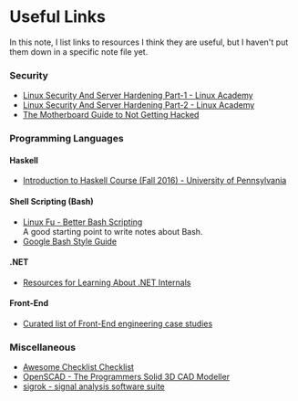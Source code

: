 # Useful Links

In this note, I list links to resources I think they are useful, 
but I haven't put them down in a specific note file yet.

### Security
- [Linux Security And Server Hardening Part-1 - Linux Academy](https://linuxacademy.com/howtoguides/posts/show/topic/19700-linux-security-and-server-hardening-part1)
- [Linux Security And Server Hardening Part-2 - Linux Academy](https://linuxacademy.com/howtoguides/posts/show/topic/19746-linux-security-and-server-hardening-part2)
- [The Motherboard Guide to Not Getting Hacked](https://motherboard.vice.com/en_us/article/d3devm/motherboard-guide-to-not-getting-hacked-online-safety-guide)

### Programming Languages
#### Haskell
- [Introduction to Haskell Course (Fall 2016) - University of Pennsylvania](http://www.seas.upenn.edu/~cis194/fall16/)

#### Shell Scripting (Bash)
- [Linux Fu - Better Bash Scripting](https://hackaday.com/2017/07/21/linux-fu-better-bash-scripting/)  
A good starting point to write notes about Bash.
- [Google Bash Style Guide](https://google.github.io/styleguide/shell.xml)

#### .NET
- [Resources for Learning About .NET Internals](http://mattwarren.org/2018/01/22/Resources-for-Learning-about-.NET-Internals/)

#### Front-End
- [Curated list of Front-End engineering case studies](https://github.com/andrew--r/frontend-case-studies)

### Miscellaneous
- [Awesome Checklist Checklist](http://checklist.yingjiehu.com/)
- [OpenSCAD - The Programmers Solid 3D CAD Modeller](http://www.openscad.org)
- [sigrok - signal analysis software suite](https://sigrok.org)
